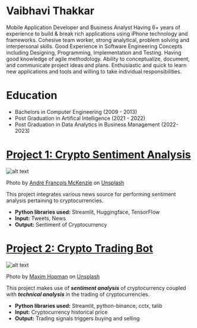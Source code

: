 # Vaibhavi Thakkar
Mobile Application Developer and Business Analyst
Having 6+ years of experience to build & break rich applications using iPhone technology and frameworks. Cohesive team worker, strong analytical, problem solving and interpersonal skills. Good Experience in Software Engineering Concepts including Designing, Programming, Implementation and Testing. Having good knowledge of agile methodology. Ability to conceptualize, document, and communicate project ideas and plans. Enthusiastic and quick to learn new applications and tools and willing to take individual responsibilities.

# Education
* Bachelors in Computer Engineering (2009 - 2013)
* Post Graduation in Artifical Intelligence (2021 - 2022)
* Post Graduation in Data Analytics in Business Management (2022- 2023)

# [Project 1: Crypto Sentiment Analysis](http://youtube.com/dataprofessor)
![alt text](andre-francois-mckenzie-iGYiBhdNTpE-unsplash.jpg)

Photo by <a href="https://unsplash.com/@silverhousehd?utm_source=unsplash&utm_medium=referral&utm_content=creditCopyText">André François McKenzie</a> on <a href="https://unsplash.com/s/photos/cryptocurrency?utm_source=unsplash&utm_medium=referral&utm_content=creditCopyText">Unsplash</a>

This project integrates various news source for performing sentiment analysis pertaining to cryptocurrencies.
* **Python libraries used:** Streamlit, Huggingface, TensorFlow
* **Input:** Tweets, News
* **Output:** Sentiment of Cryptocurrency

# [Project 2: Crypto Trading Bot](http://youtube.com/dataprofessor)
![alt text](maxim-hopman-fiXLQXAhCfk-unsplash.jpg)

Photo by <a href="https://unsplash.com/@nampoh?utm_source=unsplash&utm_medium=referral&utm_content=creditCopyText">Maxim Hopman</a> on <a href="https://unsplash.com/s/photos/cryptocurrency-trading?utm_source=unsplash&utm_medium=referral&utm_content=creditCopyText">Unsplash</a>

This project makes use of ***sentiment analysis*** of cryptocurrency coupled with ***technical analysis*** in the trading of cryptocurrencies.
* **Python libraries used:** Streamlit, python-binance, cctx, talib
* **Input:** Cryptocurrency historical price
* **Output:** Trading signals triggers buying and selling
